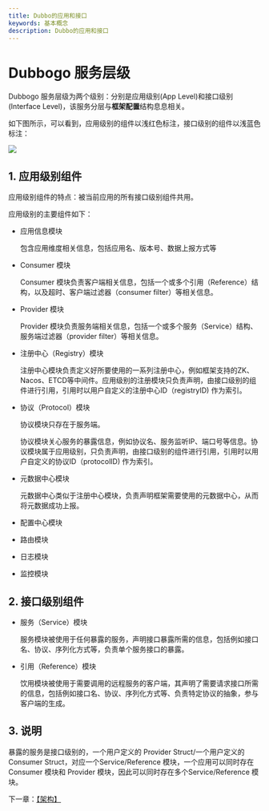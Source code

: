 ```yaml
---
title: Dubbo的应用和接口
keywords: 基本概念
description: Dubbo的应用和接口
---
```


# Dubbogo 服务层级

Dubbogo 服务层级为两个级别：分别是应用级别(App Level)和接口级别(Interface Level)，该服务分层与**框架配置**结构息息相关。

如下图所示，可以看到，应用级别的组件以浅红色标注，接口级别的组件以浅蓝色标注：

![](../../../pic/3.0/dubbogo-concept.png)

## 1. 应用级别组件

应用级别组件的特点：被当前应用的所有接口级别组件共用。

应用级别的主要组件如下：

- 应用信息模块

  包含应用维度相关信息，包括应用名、版本号、数据上报方式等

- Consumer 模块

  Consumer 模块负责客户端相关信息，包括一个或多个引用（Reference）结构，以及超时、客户端过滤器（consumer filter）等相关信息。

- Provider 模块

  Provider 模块负责服务端相关信息，包括一个或多个服务（Service）结构、服务端过滤器（provider filter）等相关信息。

- 注册中心（Registry）模块

  注册中心模块负责定义好所要使用的一系列注册中心，例如框架支持的ZK、Nacos、ETCD等中间件。应用级别的注册模块只负责声明，由接口级别的组件进行引用，引用时以用户自定义的注册中心ID（registryID) 作为索引。

- 协议（Protocol）模块

  协议模块只存在于服务端。

  协议模块关心服务的暴露信息，例如协议名、服务监听IP、端口号等信息。协议模块属于应用级别，只负责声明，由接口级别的组件进行引用，引用时以用户自定义的协议ID（protocolID) 作为索引。

- 元数据中心模块

  元数据中心类似于注册中心模块，负责声明框架需要使用的元数据中心，从而将元数据成功上报。

- 配置中心模块
- 路由模块
- 日志模块
- 监控模块

## 2. 接口级别组件

- 服务（Service）模块

  服务模块被使用于任何暴露的服务，声明接口暴露所需的信息，包括例如接口名、协议、序列化方式等，负责单个服务接口的暴露。

- 引用（Reference）模块

  饮用模块被使用于需要调用的远程服务的客户端，其声明了需要请求接口所需的信息，包括例如接口名、协议、序列化方式等、负责特定协议的抽象，参与客户端的生成。

## 3. 说明

暴露的服务是接口级别的，一个用户定义的 Provider Struct/一个用户定义的Consumer Struct，对应一个Service/Reference 模块，一个应用可以同时存在Consumer 模块和 Provider 模块，因此可以同时存在多个Service/Reference 模块。

下一章：[【架构】](./architecture.html)
